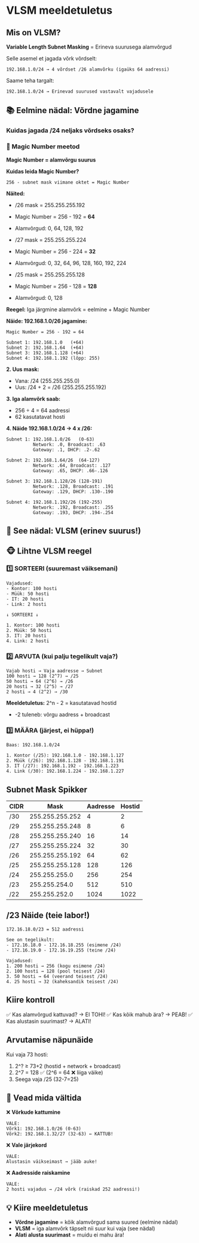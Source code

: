 # VLSM meeldetuletus

## Mis on VLSM?
**Variable Length Subnet Masking** = Erineva suurusega alamvõrgud

Selle asemel et jagada võrk võrdselt:
```
192.168.1.0/24 → 4 võrdset /26 alamvõrku (igaüks 64 aadressi)
```

Saame teha targalt:
```
192.168.1.0/24 → Erinevad suurused vastavalt vajadusele
```

## 📚 Eelmine nädal: Võrdne jagamine

### Kuidas jagada /24 neljaks võrdseks osaks?

### 🎯 Magic Number meetod

**Magic Number = alamvõrgu suurus**

**Kuidas leida Magic Number?**
```
256 - subnet mask viimane oktet = Magic Number
```

**Näited:**
- /26 mask = 255.255.255.192
- Magic Number = 256 - 192 = **64**
- Alamvõrgud: 0, 64, 128, 192

- /27 mask = 255.255.255.224  
- Magic Number = 256 - 224 = **32**
- Alamvõrgud: 0, 32, 64, 96, 128, 160, 192, 224

- /25 mask = 255.255.255.128
- Magic Number = 256 - 128 = **128**
- Alamvõrgud: 0, 128

**Reegel:** Iga järgmine alamvõrk = eelmine + Magic Number

**Näide: 192.168.1.0/26 jagamine:**
```
Magic Number = 256 - 192 = 64

Subnet 1: 192.168.1.0   (+64)
Subnet 2: 192.168.1.64  (+64)
Subnet 3: 192.168.1.128 (+64)
Subnet 4: 192.168.1.192 (lõpp: 255)
```

**2. Uus mask:**
- Vana: /24 (255.255.255.0)
- Uus: /24 + 2 = /26 (255.255.255.192)

**3. Iga alamvõrk saab:**
- 256 ÷ 4 = 64 aadressi
- 62 kasutatavat hosti

**4. Näide 192.168.1.0/24 → 4 x /26:**
```
Subnet 1: 192.168.1.0/26   (0-63)
          Network: .0, Broadcast: .63
          Gateway: .1, DHCP: .2-.62

Subnet 2: 192.168.1.64/26  (64-127)
          Network: .64, Broadcast: .127
          Gateway: .65, DHCP: .66-.126

Subnet 3: 192.168.1.128/26 (128-191)
          Network: .128, Broadcast: .191
          Gateway: .129, DHCP: .130-.190

Subnet 4: 192.168.1.192/26 (192-255)
          Network: .192, Broadcast: .255
          Gateway: .193, DHCP: .194-.254
```

## 🎯 See nädal: VLSM (erinev suurus!)

## 🐵 Lihtne VLSM reegel

### 1️⃣ SORTEERI (suuremast väiksemani)
```
Vajadused:
- Kontor: 100 hosti
- Müük: 50 hosti  
- IT: 20 hosti
- Link: 2 hosti

↓ SORTEERI ↓

1. Kontor: 100 hosti
2. Müük: 50 hosti
3. IT: 20 hosti
4. Link: 2 hosti
```

### 2️⃣ ARVUTA (kui palju tegelikult vaja?)
```
Vajab hosti → Vaja aadresse → Subnet
100 hosti → 128 (2^7) → /25
50 hosti → 64 (2^6) → /26
20 hosti → 32 (2^5) → /27
2 hosti → 4 (2^2) → /30
```

**Meeldetuletus:** 2^n - 2 = kasutatavad hostid
- -2 tuleneb: võrgu aadress + broadcast

### 3️⃣ MÄÄRA (järjest, ei hüppa!)
```
Baas: 192.168.1.0/24

1. Kontor (/25): 192.168.1.0 - 192.168.1.127
2. Müük (/26): 192.168.1.128 - 192.168.1.191
3. IT (/27): 192.168.1.192 - 192.168.1.223
4. Link (/30): 192.168.1.224 - 192.168.1.227
```

## Subnet Mask Spikker

| CIDR | Mask | Aadresse | Hostid |
|------|------|----------|--------|
| /30 | 255.255.255.252 | 4 | 2 |
| /29 | 255.255.255.248 | 8 | 6 |
| /28 | 255.255.255.240 | 16 | 14 |
| /27 | 255.255.255.224 | 32 | 30 |
| /26 | 255.255.255.192 | 64 | 62 |
| /25 | 255.255.255.128 | 128 | 126 |
| /24 | 255.255.255.0 | 256 | 254 |
| /23 | 255.255.254.0 | 512 | 510 |
| /22 | 255.255.252.0 | 1024 | 1022 |

## /23 Näide (teie labor!)

```
172.16.18.0/23 = 512 aadressi

See on tegelikult:
- 172.16.18.0 - 172.16.18.255 (esimene /24)
- 172.16.19.0 - 172.16.19.255 (teine /24)

Vajadused:
1. 200 hosti → 256 (kogu esimene /24)
2. 100 hosti → 128 (pool teisest /24)
3. 50 hosti → 64 (veerand teisest /24)
4. 25 hosti → 32 (kaheksandik teisest /24)
```

## Kiire kontroll
✅ Kas alamvõrgud kattuvad? → EI TOHI!
✅ Kas kõik mahub ära? → PEAB!
✅ Kas alustasin suurimast? → ALATI!

## Arvutamise näpunäide

Kui vaja 73 hosti:
1. 2^? ≥ 73+2 (hostid + network + broadcast)
2. 2^7 = 128 ✅ (2^6 = 64 ❌ liiga väike)
3. Seega vaja /25 (32-7=25)

## 🚫 Vead mida vältida

❌ **Võrkude kattumine**
```
VALE:
Võrk1: 192.168.1.0/26 (0-63)
Võrk2: 192.168.1.32/27 (32-63) ← KATTUB!
```

❌ **Vale järjekord**
```
VALE:
Alustasin väikseimast → jääb auke!
```

❌ **Aadresside raiskamine**
```
VALE:
2 hosti vajadus → /24 võrk (raiskad 252 aadressi!)
```

## 💡 Kiire meeldetuletus
- **Võrdne jagamine** = kõik alamvõrgud sama suured (eelmine nädal)
- **VLSM** = iga alamvõrk täpselt nii suur kui vaja (see nädal)
- **Alati alusta suurimast** = muidu ei mahu ära!

